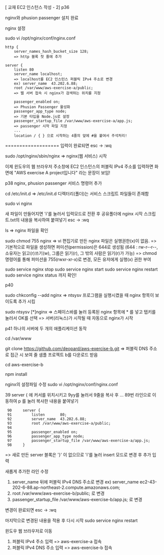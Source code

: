 [ 교재 EC2 인스턴스 작성 - 2]
p36

nginx와 phusion passenger 설치 완료

nginx 설정

sudo vi /opt/nginx/conf/nginx.conf

```
http {
    server_names_hash_bucket_size 128;
    => http 블록 첫 줄에 추가

server {
    listen 80
    server_name localhost;
    => localhost를 EC2 인스턴스 퍼블릭 IPv4 주소로 변경
    ex) server_name  43.202.6.88;
    root /var/www/aws-exercise-a/public;
    => 웹 서버 접속 시 nginx가 검색하는 위치를 지정

    passenger_enabled on;
    => Phusion Passenger 활성화
    passenger_app_type node;
    => 기본 타입을 Node.js로 설정
    passenger_startup_file /var/www/aws-exercise-a/app.js;
    => passenger 시작 파일 지정
    ...
    location / { } 으로 시작하는 4줄의 앞에 #을 붙여서 주석처리!
```
===================
입력이 완료되면 esc -> :wq

sudo /opt/nginx/sbin/nginx
=> nginx(웹 서비스) 시작

이제 윈도우의 웹 브라우저 주소창에 EC2 인스턴스의 퍼블릭 IPv4 주소를 입력하면
화면에 "AWS exercise A project입니다" 라는 문장이 보임!

p38
nginx, phusion passenger 서비스 명령어 추가

cd /etc/init.d
=> /etc/init.d 디렉터리(폴더)는 서비스 스크립트 파일들이 존재함

sudo vi nginx

새 파일이 만들어지면 'i'를 눌러서 입력모드로 전환 후 
공유폴더에 nginx 시작 스크립트.txt의 내용을 복사하여 붙여넣기
esc -> :wq

ls
=> nginx 파일을 확인

sudo chmod 755 nginx
=> vi 편집기로 만든 nginx 파일은 실행권한(x)이 없음.
=> 기본적으로 파일을 생성하면 퍼미션(permission)은 644로 생성됨
     (644 : rw-r--r--, 소유자는 읽고(r)쓰기(w), 그룹은 읽기(r), 그 밖의 사람은 읽기(r)가 가능)
=> chmod 명령어를 통해 퍼미션을 755(rwxr-xr-x)로 변경, 모든 유저에게 실행(x) 권한 부여

sudo service nginx stop
sudo service nginx start
sudo service nginx restart
sudo service nginx status 까지 확인!

p40

sudo chkconfig --add nginx
=> ntsysv 프로그램을 실행시켰을 때 nginx 항목이 보이도록 추가 시킴

sudo ntsysv
[*]nginx
=> 스페이스바를 눌러 등록된 nginx 항목에 * 를 넣고 탭키를 눌러서 OK를 선택
=> 서버(리눅스)가 시작될 때 자동으로 nginx가 시작

p41
하나의 서버에 두 개의 애플리케이션 동작

cd /var/www

git clone https://github.com/deopard/aws-exercise-b.git
=> 퍼블릭 DNS 주소로 접근 시 보여 줄 샘플 프로젝트 b를 다운로드 받음

cd aws-exercise-b

npm install

nginx의 설정파일 수정
sudo vi /opt/nginx/conf/nginx.conf

39    server {
에 커서를 위치시키고 9yy를 눌러서 9줄을 복사 후
...
89번 라인으로 이동하여 p 를 눌러 복사한 내용을 붙여넣기

```
 90     server {
 91         listen       80;
 92         server_name  43.202.6.88;
 93         root /var/www/aws-exercise-a/public;
 94
 95         passenger_enabled on;
 96         passenger_app_type node;
 97         passenger_startup_file /var/www/aws-exercise-a/app.js;
 98     }
```
=> 새로 만든 server 블록은 '}' 이 없으므로 'i'를 눌러 insert 모드로 변경 후 추가 입력

새롭게 추가한 라인 수정
1) server_name 뒤에 퍼블릭 IPv4 DNS 주소로 변경
ex) server_name  ec2-43-202-6-88.ap-northeast-2.compute.amazonaws.com;
2) root /var/www/aws-exercise-b/public; 로 변경
3) passenger_startup_file /var/www/aws-exercise-b/app.js; 로 변경

변경이 완료되면 esc -> :wq

마지막으로 변경된 내용을 적용 후 다시 시작
sudo service nginx restart

윈도우 웹 브라우저로 이동
1) 퍼블릭 IPv4 주소 입력 => aws-exercise-a 접속
2) 퍼블릭 IPv4 DNS 주소 입력 => aws-exercise-b 접속



